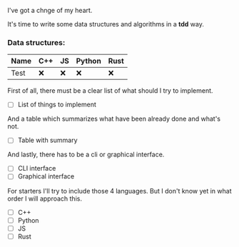 I've got a chnge of my heart.

It's time to write some data structures and algorithms in a **tdd** way.

### Data structures:
|Name|C++|JS|Python|Rust|
|---|---|---|---|---|
|Test|❌|❌|❌|❌|

First of all, there must be a clear list of what should I try to implement.
- [ ] List of things to implement

And a table which summarizes what have been already done and what's not.
- [ ] Table with summary

And lastly, there has to be a cli or graphical interface.
- [ ] CLI interface
- [ ] Graphical interface

For starters I'll try to include those 4 languages. But I don't know yet in what order I will approach this.
- [ ] C++
- [ ] Python
- [ ] JS
- [ ] Rust
